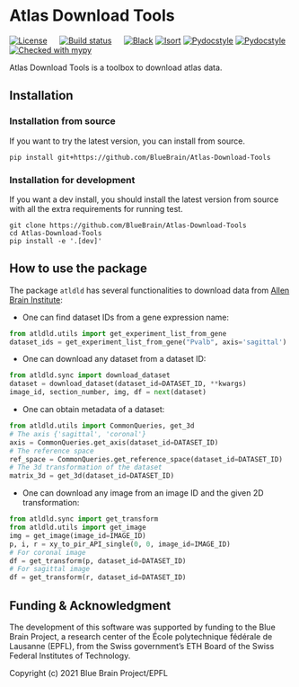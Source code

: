 # Atlas Download Tools

<p>
<a href="https://github.com/BlueBrain/Atlas-Download-Tools/blob/master/LICENSE.md"><img src="https://img.shields.io/github/license/BlueBrain/Atlas-Download-Tools" alt="License" /></a>
&emsp;
<a href="https://github.com/BlueBrain/Atlas-Download-Tools/actions/workflows/run-tests.yml"><img src="https://github.com/BlueBrain/Atlas-Download-Tools/actions/workflows/run-tests.yml/badge.svg?branch=main" alt="Build status" /></a>
&emsp;
<a href="https://github.com/psf/black"><img src="https://img.shields.io/badge/code%20style-black-000000.svg" alt="Black"></a>
<a href="https://pycqa.github.io/isort/"><img src="https://img.shields.io/badge/%20imports-isort-%231674b1?style=flat&labelColor=ef8336" alt="Isort"></a>
<a href="http://www.pydocstyle.org/"><img src="https://img.shields.io/badge/docstrings-pydocstyle-informational" alt="Pydocstyle"></a>
<a href="https://flake8.pycqa.org/"><img src="https://img.shields.io/badge/PEP8-flake8-informational" alt="Pydocstyle"></a>
<a href="http://mypy-lang.org"><img src="http://www.mypy-lang.org/static/mypy_badge.svg" alt="Checked with mypy"></a>
</p>

Atlas Download Tools is a toolbox to download atlas data.

## Installation


### Installation from source
If you want to try the latest version, you can install from source.
```shell script
pip install git+https://github.com/BlueBrain/Atlas-Download-Tools
```

### Installation for development
If you want a dev install, you should install the latest version from source with
all the extra requirements for running test.
```shell script
git clone https://github.com/BlueBrain/Atlas-Download-Tools
cd Atlas-Download-Tools
pip install -e '.[dev]'
```

## How to use the package

The package `atldld` has several functionalities to download data from [Allen Brain Institute](https://portal.brain-map.org/):

- One can find dataset IDs from a gene expression name:
```python
from atldld.utils import get_experiment_list_from_gene
dataset_ids = get_experiment_list_from_gene("Pvalb", axis='sagittal')
```

- One can download any dataset from a dataset ID:
```python
from atldld.sync import download_dataset
dataset = download_dataset(dataset_id=DATASET_ID, **kwargs)
image_id, section_number, img, df = next(dataset)
```

- One can obtain metadata of a dataset:
```python
from atldld.utils import CommonQueries, get_3d
# The axis {'sagittal', 'coronal'}
axis = CommonQueries.get_axis(dataset_id=DATASET_ID)
# The reference space
ref_space = CommonQueries.get_reference_space(dataset_id=DATASET_ID)
# The 3d transformation of the dataset
matrix_3d = get_3d(dataset_id=DATASET_ID)
```

- One can download any image from an image ID and the given 2D transformation:
```python
from atldld.sync import get_transform
from atldld.utils import get_image
img = get_image(image_id=IMAGE_ID)
p, i, r = xy_to_pir_API_single(0, 0, image_id=IMAGE_ID)
# For coronal image
df = get_transform(p, dataset_id=DATASET_ID)
# For sagittal image
df = get_transform(r, dataset_id=DATASET_ID)
```

## Funding & Acknowledgment

The development of this software was supported by funding to the Blue Brain Project, a research center of the École polytechnique fédérale de Lausanne (EPFL), from the Swiss government’s ETH Board of the Swiss Federal Institutes of Technology.

Copyright (c) 2021 Blue Brain Project/EPFL
